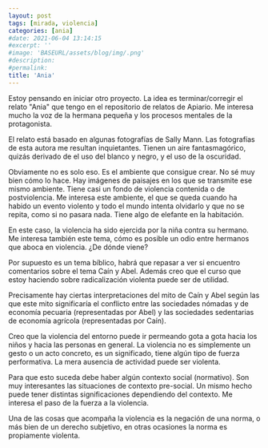 ```yaml
---
layout: post
tags: [mirada, violencia]
categories: [ania]
#date: 2021-06-04 13:14:15
#excerpt: ''
#image: 'BASEURL/assets/blog/img/.png'
#description:
#permalink:
title: 'Ania'
---
```


Estoy pensando en iniciar otro proyecto. La idea es terminar/corregir el relato "Ania" que tengo en el repositorio de relatos de Apiario. Me interesa mucho la voz de la hermana pequeña y los procesos mentales de la protagonista.

El relato está basado en algunas fotografías de Sally Mann. Las fotografías de esta autora me resultan inquietantes. Tienen un aire fantasmagórico, quizás derivado de el uso del blanco y negro, y el uso de la oscuridad. 

Obviamente no es solo eso. Es el ambiente que consigue crear. No sé muy bien cómo lo hace. Hay imágenes de paisajes en los que se transmite ese mismo ambiente. Tiene casi un fondo de violencia contenida o de postviolencia. Me interesa este ambiente, el que se queda cuando ha habido un evento violento y todo el mundo intenta olvidarlo y que no se repita, como si no pasara nada. Tiene algo de elefante en la habitación.

En este caso, la violencia ha sido ejercida por la niña contra su hermano. Me interesa también este tema, cómo es posible un odio entre hermanos que aboca en violencia. ¿De dónde viene?

Por supuesto es un tema bíblico, habrá que repasar a ver si encuentro comentarios sobre el tema Caín y Abel. Además creo que el curso que estoy haciendo sobre radicalización violenta puede ser de utilidad. 

Precisamente hay ciertas interpretaciones del mito de Caín y Abel según las que este mito significaría el conflicto entre las sociedades nómadas y de economía pecuaria (representadas por Abel) y las sociedades sedentarias de economía agrícola (representadas por Caín). 

Creo que la violencia del entorno puede ir permeando gota a gota hacia los niños y hacia las personas en general. La violencia no es simplemente un gesto o un acto concreto, es un significado, tiene algún tipo de fuerza performativa. La mera ausencia de actividad puede ser violenta. 

Para que esto suceda debe haber algún contexto social (normativo). Son muy interesantes las situaciones de contexto pre-social. Un mismo hecho puede tener distintas significaciones dependiendo del contexto. Me interesa el paso de la fuerza a la violencia.

Una de las cosas que acompaña la violencia es la negación de una norma, o más bien de un derecho subjetivo, en otras ocasiones la norma es propiamente violenta.







